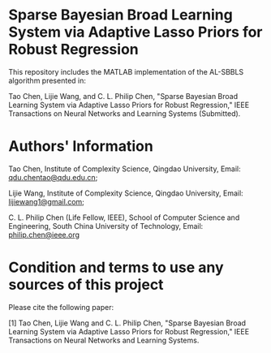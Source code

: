 # Sparse Bayesian Broad Learning System via Adaptive Lasso Priors for Robust Regression

This repository includes the MATLAB implementation of the AL-SBBLS algorithm presented in:

Tao Chen, Lijie Wang, and C. L. Philip Chen, "Sparse Bayesian Broad Learning System via Adaptive Lasso Priors for Robust Regression," IEEE Transactions on Neural Networks and Learning Systems (Submitted).

# Authors' Information
Tao Chen, 
Institute of Complexity Science, Qingdao University, 
Email: qdu.chentao@qdu.edu.cn; 

Lijie Wang,
Institute of Complexity Science, Qingdao University, 
Email: lijiewang1@gmail.com;

C. L. Philip Chen (Life Fellow, IEEE),
School of Computer Science and Engineering, South China University of Technology,
Email: philip.chen@ieee.org

# Condition and terms to use any sources of this project
 Please cite the following paper:
 
   [1] Tao Chen, Lijie Wang and C. L. Philip Chen, "Sparse Bayesian Broad Learning System via Adaptive Lasso Priors for Robust Regression," IEEE Transactions on Neural Networks and Learning Systems.


   
